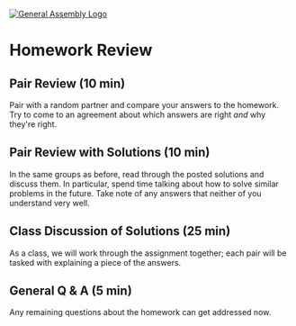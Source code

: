 [![General Assembly Logo](https://camo.githubusercontent.com/1a91b05b8f4d44b5bbfb83abac2b0996d8e26c92/687474703a2f2f692e696d6775722e636f6d2f6b6538555354712e706e67)](https://generalassemb.ly/education/web-development-immersive)

# Homework Review

## Pair Review (10 min)

Pair with a random partner and compare your answers to the homework. Try to come
to an agreement about which answers are right _and_ why they're right.

## Pair Review with Solutions (10 min)

In the same groups as before, read through the posted solutions and discuss
them. In particular, spend time talking about how to solve similar problems in
the future. Take note of any answers that neither of you understand very well.

## Class Discussion of Solutions (25 min)

As a class, we will work through the assignment together; each pair will be
tasked with explaining a piece of the answers.

## General Q & A (5 min)

Any remaining questions about the homework can get addressed now.
